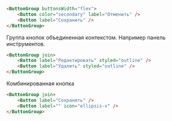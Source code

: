 ```html
<ButtonGroup buttonsWidth="flex">
    <Button color="secondary" label="Отменить" />
    <Button label="Сохранить" />
</ButtonGroup>
```

Группа кнопок объединенная контекстом. Например панель инструментов.
```html
<ButtonGroup join>
    <Button label="Редактировать" styled="outline" />
    <Button label="Удалить" styled="outline" />
</ButtonGroup>
```

Комбинированная кнопка
```html
<ButtonGroup join>
    <Button label="Сохранить" />
    <Button label="" icon="ellipsis-v" />
</ButtonGroup>
```